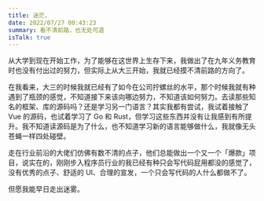 ```yaml
---
title: 迷茫，
date: 2022/07/27 00:43:23
summary: 看不清前路，也无处可退
isTalk: true
---
```


从大学到现在开始工作，为了能够在这世界上生存下来，我做出了在九年义务教育时也没有付出过的努力，但实际上从大三开始，我就已经摸不清前路的方向了。

在我看来，大三的时候我就已经有了如今在公司拧螺丝的水平，那个时候我就有种遇到了瓶颈的感觉，不知道接下来该向哪边努力，不知道该如何努力。去读那些知名的框架、库的源码吗？还是学习另一门语言？其实我都有尝试，我试着接触了 Vue 的源码，也试着学习了 Go 和 Rust，但学习这些东西并没有让我感到有所提升。我不知道读源码是为了什么，也不知道学习新的语言能够做什么，我就像无头苍蝇一样四处碰壁。

走在行业前沿的大佬们仿佛有数不清的点子，他们总能做出一个又一个「爆款」项目，说实在的，刚刚步入程序员行业的我已经有种只会写代码屁用都没的感觉了，没有优秀的点子、舒适的 UI、合理的宣发，一个只会写代码的人什么都做不了。

但愿我能早日走出迷雾。
